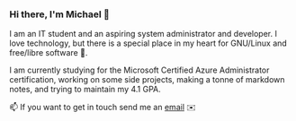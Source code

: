 ### Hi there, I'm Michael 🖖
I am an IT student and an aspiring system administrator and developer. I love technology, but there is a special place in my heart for GNU/Linux and free/libre software :penguin:.

I am currently studying for the Microsoft Certified Azure Administrator certification, working on some side projects, making a tonne of markdown notes, and trying to maintain my 4.1 GPA.

📫 If you want to get in touch send me an [email](mailto:mcook0775@gmail.com) :envelope:

<!--
**michaelacook/michaelacook** is a ✨ _special_ ✨ repository because its `README.md` (this file) appears on your GitHub profile.

Here are some ideas to get you started:

- 🔭 I’m currently working on ...
- 🌱 I’m currently learning ...
- 👯 I’m looking to collaborate on ...
- 🤔 I’m looking for help with ...
- 💬 Ask me about ...
- 📫 How to reach me: ...
- 😄 Pronouns: ...
- ⚡ Fun fact: ...
-->
